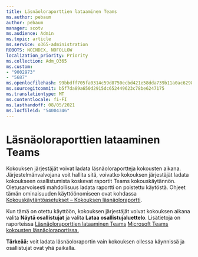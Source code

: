 ```yaml
---
title: Läsnäoloraporttien lataaminen Teams
ms.author: pebaum
author: pebaum
manager: scotv
ms.audience: Admin
ms.topic: article
ms.service: o365-administration
ROBOTS: NOINDEX, NOFOLLOW
localization_priority: Priority
ms.collection: Adm_O365
ms.custom:
- "9002973"
- "5687"
ms.openlocfilehash: 99bbdff705fa0314c59d8750ecbd421e58dda739b11a0ac6298e15aa03fd8e47
ms.sourcegitcommit: b5f7da89a650d2915dc652449623c78be6247175
ms.translationtype: MT
ms.contentlocale: fi-FI
ms.lasthandoff: 08/05/2021
ms.locfileid: "54004346"
---
```

# <a name="download-attendance-reports-in-teams"></a>Läsnäoloraporttien lataaminen Teams

Kokouksen järjestäjät voivat ladata läsnäoloraportteja kokousten aikana. Järjestelmänvalvojana voit hallita sitä, voivatko kokouksen järjestäjät ladata kokoukseen osallistumista koskevat raportit Teams kokouskäytännön. Oletusarvoisesti mahdollisuus ladata raportti on poistettu käytöstä. Ohjeet tämän ominaisuuden käyttöönomiseen ovat kohdassa  [Kokouskäytäntöasetukset – Kokouksen läsnäoloraportti](https://docs.microsoft.com/microsoftteams/meeting-policies-in-teams#meeting-policy-settings---meeting-attendance-report).

Kun tämä on otettu käyttöön, kokouksen järjestäjät voivat kokouksen aikana valita  **Näytä osallistujat**  ja valita  **Lataa osallistujaluettelo**. Lisätietoja on raporteissa [Läsnäoloraporttien lataaminen Teams](https://support.office.com/article/download-attendance-reports-in-teams-ae7cf170-530c-47d3-84c1-3aedac74d310) [Microsoft Teams kokousten läsnäoloraportissa.](https://docs.microsoft.com/microsoftteams/teams-analytics-and-reports/meeting-attendance-report)

**Tärkeää:** voit ladata läsnäoloraportin vain kokouksen ollessa käynnissä ja osallistujat ovat yhä paikalla.
